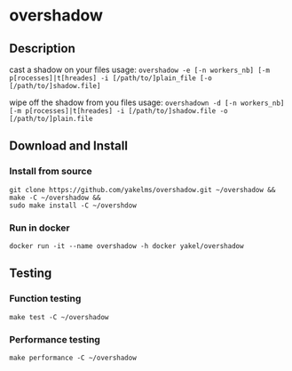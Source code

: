 # overshadow

## Description
cast a shadow on your files
usage: `overshadow -e [-n workers_nb] [-m p[rocesses]|t[hreades] -i [/path/to/]plain_file [-o [/path/to/]shadow.file]`

wipe off the shadow from you files
usage: `overshadown -d [-n workers_nb] [-m p[rocesses]|t[hreades] -i [/path/to/]shadow.file -o [/path/to/]plain.file`


## Download and Install
### Install from source
```
git clone https://github.com/yakelms/overshadow.git ~/overshadow &&
make -C ~/overshadow &&
sudo make install -C ~/overshdow
```

### Run in docker
```
docker run -it --name overshadow -h docker yakel/overshadow
```


## Testing
### Function testing
```
make test -C ~/overshadow
```

### Performance testing
```
make performance -C ~/overshadow
```
